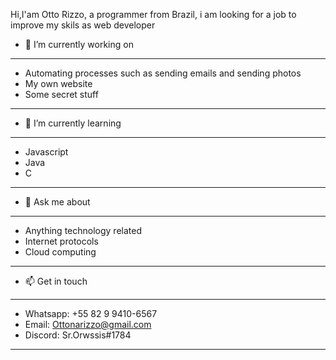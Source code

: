  Hi,I'am Otto Rizzo, a programmer from Brazil, i am looking for a job to improve my skils as web developer

- 🔭 I’m currently working on
- -------------------------------------------------------------------
 - Automating processes such as sending emails and sending photos
 - My own website
 - Some secret stuff
-------------------------------------------------------------------

- 🌱 I’m currently learning 
-------------------------------------------------------------------
 - Javascript
 - Java
 - C
-------------------------------------------------------------------

- 💬 Ask me about
-------------------------------------------------------------------
 - Anything technology related
 - Internet protocols
 - Cloud computing
-------------------------------------------------------------------

- 📫 Get in touch
-------------------------------------------------------------------
 - Whatsapp: +55 82 9 9410-6567
 - Email: Ottonarizzo@gmail.com
 - Discord: Sr.Orwssis#1784
-------------------------------------------------------------------

